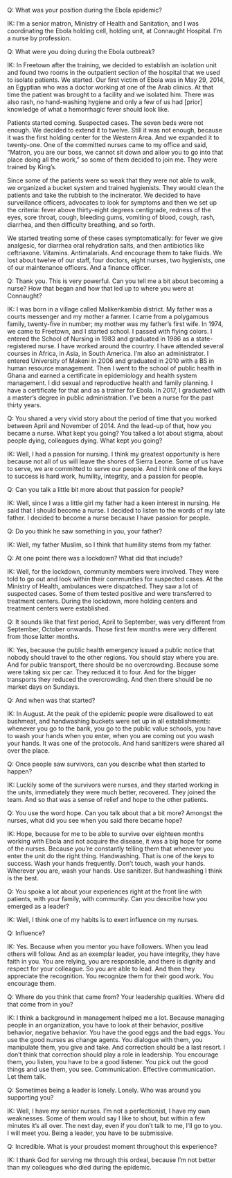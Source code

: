 Q: What was your position during the Ebola epidemic?

IK: I’m a senior matron, Ministry of Health and Sanitation, and I was coordinating the Ebola holding cell, holding unit, at Connaught Hospital. I’m a nurse by profession.

Q: What were you doing during the Ebola outbreak?

IK: In Freetown after the training, we decided to establish an isolation unit and found two rooms in the outpatient section of the hospital that we used to isolate patients.
We started. Our first victim of Ebola was in May 29, 2014, an Egyptian who was a doctor working at one of the Arab clinics. At that time the patient was brought to a facility and we isolated him. There was also rash, no hand-washing hygiene and only a few of us had [prior] knowledge of what a hemorrhagic fever should look like.

Patients started coming. Suspected cases. The seven beds were not enough. We decided to extend it to twelve. Still it was not enough, because it was the first holding center for the Western Area. And we expanded it to twenty-one. One of the committed nurses came to my office and said, “Matron, you are our boss, we cannot sit down and allow you to go into that place doing all the work,” so some of them decided to join me. They were trained by King’s.

Since some of the patients were so weak that they were not able to walk, we organized a bucket system and trained hygienists. They would clean the patients and take the rubbish to the incinerator. We decided to have surveillance officers, advocates to look for symptoms and then we set up the criteria: fever above thirty-eight degrees centigrade, redness of the eyes, sore throat, cough, bleeding gums, vomiting of blood, cough, rash, diarrhea, and then difficulty breathing, and so forth.

We started treating some of these cases symptomatically: for fever we give analgesic, for diarrhea oral rehydration salts, and then antibiotics like ceftriaxone. Vitamins. Antimalarials. And encourage them to take fluids. We lost about twelve of our staff, four doctors, eight nurses, two hygienists, one of our maintenance officers. And a finance officer.

Q: Thank you. This is very powerful. Can you tell me a bit about becoming a nurse? How that began and how that led up to where you were at Connaught?

IK: I was born in a village called Malikenkambia district. My father was a courts messenger and my mother a farmer. I came from a polygamous family, twenty-five in number; my mother was my father’s first wife. In 1974, we came to Freetown, and I started school. I passed with flying colors. I entered the School of Nursing in 1983 and graduated in 1986 as a state-registered nurse. I have worked around the country. I have attended several courses in Africa, in Asia, in South America. I’m also an administrator. I entered University of Makeni in 2006 and graduated in 2010 with a BS in human resource management. Then I went to the school of public health in Ghana and earned a certificate in epidemiology and health system management. I did sexual and reproductive health and family planning. I have a certificate for that and as a trainer for Ebola. In 2017, I graduated with a master’s degree in public administration. I’ve been a nurse for the past thirty years.

Q: You shared a very vivid story about the period of time that you worked between April and November of 2014. And the lead-up of that, how you became a nurse. What kept you going? You talked a lot about stigma, about people dying, colleagues dying. What kept you going?

IK: Well, I had a passion for nursing. I think my greatest opportunity is here because not all of us will leave the shores of Sierra Leone. Some of us have to serve, we are committed to serve our people. And I think one of the keys to success is hard work, humility, integrity, and a passion for people.

Q: Can you talk a little bit more about that passion for people?

IK: Well, since I was a little girl my father had a keen interest in nursing. He said that I should become a nurse. I decided to listen to the words of my late father. I decided to become a nurse because I have passion for people.

Q: Do you think he saw something in you, your father?

IK: Well, my father Muslim, so I think that humility stems from my father.

Q: At one point there was a lockdown? What did that include?

IK: Well, for the lockdown, community members were involved. They were told to go out and look within their communities for suspected cases. At the Ministry of Health, ambulances were dispatched. They saw a lot of suspected cases. Some of them tested positive and were transferred to treatment centers. During the lockdown, more holding centers and treatment centers were established.

Q: It sounds like that first period, April to September, was very different from September, October onwards. Those first few months were very different from those latter months.

IK: Yes, because the public health emergency issued a public notice that nobody should travel to the other regions. You should stay where you are. And for public transport, there should be no overcrowding. Because some were taking six per car. They reduced it to four. And for the bigger transports they reduced the overcrowding. And then there should be no market days on Sundays.

Q: And when was that started?

IK: In August. At the peak of the epidemic people were disallowed to eat bushmeat, and handwashing buckets were set up in all establishments: whenever you go to the bank, you go to the public value schools, you have to wash your hands when you enter, when you are coming out you wash your hands. It was one of the protocols. And hand sanitizers were shared all over the place.

Q:  Once people saw survivors, can you describe what then started to happen?

IK: Luckily some of the survivors were nurses, and they started working in the units, immediately they were much better, recovered. They joined the team. And so that was a sense of relief and hope to the other patients.

Q: You use the word hope. Can you talk about that a bit more? Amongst the nurses, what did you see when you said there became hope?

IK: Hope, because for me to be able to survive over eighteen months working with Ebola and not acquire the disease, it was a big hope for some of the nurses. Because you’re constantly telling them that whenever you enter the unit do the right thing. Handwashing. That is one of the keys to success. Wash your hands frequently. Don’t touch, wash your hands. Wherever you are, wash your hands. Use sanitizer. But handwashing I think is the best.

Q: You spoke a lot about your experiences right at the front line with patients, with your family, with community. Can you describe how you emerged as a leader?

IK: Well, I think one of my habits is to exert influence on my nurses.

Q: Influence?

IK: Yes. Because when you mentor you have followers. When you lead others will follow. And as an exemplar leader, you have integrity, they have faith in you. You are relying, you are responsible, and there is dignity and respect for your colleague. So you are able to lead. And then they appreciate the recognition. You recognize them for their good work. You encourage them.

Q: Where do you think that came from? Your leadership qualities. Where did that come from in you?

IK: I think a background in management helped me a lot. Because managing people in an organization, you have to look at their behavior, positive behavior, negative behavior. You have the good eggs and the bad eggs. You use the good nurses as change agents. You dialogue with them, you manipulate them, you give and take. And correction should be a last resort. I don’t think that correction should play a role in leadership.
You encourage them, you listen, you have to be a good listener. You pick out the good things and use them, you see. Communication. Effective communication. Let them talk.

Q: Sometimes being a leader is lonely. Lonely. Who was around you supporting you?

IK: Well, I have my senior nurses. I’m not a perfectionist, I have my own weaknesses. Some of them would say I like to shout, but within a few minutes it’s all over. The next day, even if you don’t talk to me, I’ll go to you. I will meet you. Being a leader, you have to be submissive.

Q: Incredible. What is your proudest moment throughout this experience?

IK: I thank God for serving me through this ordeal, because I’m not better than my colleagues who died during the epidemic.
